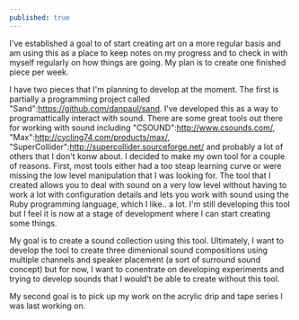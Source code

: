 ```yaml
---
published: true
---
```

I've established a goal to of start creating art on a more regular basis and am using this as a place to keep notes on my progress and to check in with myself regularly on how things are going. My plan is to create one finished piece per week.

I have two pieces that I'm planning to develop at the moment. The first is partially a programming project called "Sand":https://github.com/danpaul/sand. I've developed this as a way to programattically interact with sound. There are some great tools out there for working with sound including "CSOUND":http://www.csounds.com/, "Max":http://cycling74.com/products/max/, "SuperCollider":http://supercollider.sourceforge.net/ and probably a lot of others that I don't konw about. I decided to make my own tool for a couple of reasons. First, most tools either had a too steap learning curve or were missing the low level manipulation that I was looking for. The tool that I created allows you to deal with sound on a very low level without having to work a lot with configuration details and lets you work with sound using the Ruby programming language, which I like.. a lot. I'm still developing this tool but I feel it is now at a stage of development where I can start creating some things.

My goal is to create a sound collection using this tool. Ultimately, I want to develop the tool to create three dimenional sound compositions using multiple channels and speaker placement (a sort of surround sound concept) but for now, I want to conentrate on developing experiments and trying to develop sounds that I would't be able to create without this tool.

My second goal is to pick up my work on the acrylic drip and tape series I was last working on.